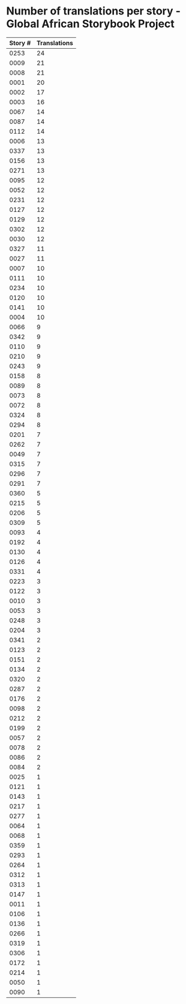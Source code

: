 # Number of translations per story - Global African Storybook Project

Story # | Translations
------- | ------------
0253 | 24
0009 | 21
0008 | 21
0001 | 20
0002 | 17
0003 | 16
0067 | 14
0087 | 14
0112 | 14
0006 | 13
0337 | 13
0156 | 13
0271 | 13
0095 | 12
0052 | 12
0231 | 12
0127 | 12
0129 | 12
0302 | 12
0030 | 12
0327 | 11
0027 | 11
0007 | 10
0111 | 10
0234 | 10
0120 | 10
0141 | 10
0004 | 10
0066 | 9
0342 | 9
0110 | 9
0210 | 9
0243 | 9
0158 | 8
0089 | 8
0073 | 8
0072 | 8
0324 | 8
0294 | 8
0201 | 7
0262 | 7
0049 | 7
0315 | 7
0296 | 7
0291 | 7
0360 | 5
0215 | 5
0206 | 5
0309 | 5
0093 | 4
0192 | 4
0130 | 4
0126 | 4
0331 | 4
0223 | 3
0122 | 3
0010 | 3
0053 | 3
0248 | 3
0204 | 3
0341 | 2
0123 | 2
0151 | 2
0134 | 2
0320 | 2
0287 | 2
0176 | 2
0098 | 2
0212 | 2
0199 | 2
0057 | 2
0078 | 2
0086 | 2
0084 | 2
0025 | 1
0121 | 1
0143 | 1
0217 | 1
0277 | 1
0064 | 1
0068 | 1
0359 | 1
0293 | 1
0264 | 1
0312 | 1
0313 | 1
0147 | 1
0011 | 1
0106 | 1
0136 | 1
0266 | 1
0319 | 1
0306 | 1
0172 | 1
0214 | 1
0050 | 1
0090 | 1
